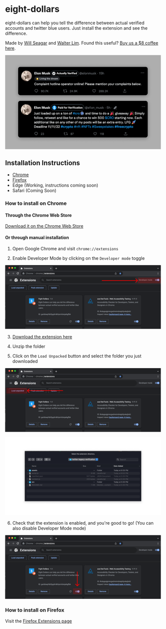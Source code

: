 ﻿# eight-dollars

eight-dollars can help you tell the difference between actual verified accounts and twitter blue users. Just install the extension and see the difference.

Made by [Will Seagar](https://twitter.com/willseagar) and [Walter Lim](https://twitter.com/iWaltzAround). Found this useful? [Buy us a $8 coffee here](https://www.buymeacoffee.com/eightdollars).

![Some tweets](./assets/example.png)


## Installation Instructions

- [Chrome](#How-to-install-on-Chrome)
- [Firefox](#How-to-install-on-Firefox)
- Edge (Working, instructions coming soon)
- Safari (Coming Soon)


### How to install on Chrome

#### Through the Chrome Web Store

[Download it on the Chrome Web Store](https://chrome.google.com/webstore/detail/eight-dollars/fjbponfbognnefnmbffcfllkibbbobki)


#### Or through manual installation

1. Open Google Chrome and visit `chrome://extensions`

2. Enable Developer Mode by clicking on the `Developer mode` toggle

![chrome extension page](./assets/intro-1.png)

3. [Download the extension here](https://github.com/wseagar/eight-dollars/releases/download/v1.2/eight-dollars-v1.2-chrome.zip)

4. Unzip the folder

5. Click on the `Load Unpacked` button and select the folder you just downloaded

![chrome extension page](./assets/intro-2.png)

![file upload modal](./assets/intro-3.png)

6. Check that the extension is enabled, and you're good to go! (You can also disable Developer Mode mode)

![chrome extension page](./assets/intro-4.png)

### How to install on Firefox

Visit the [Firefox Extensions page](https://addons.mozilla.org/en-US/firefox/addon/eightdollars/) 
